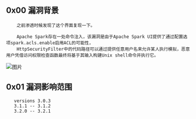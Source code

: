 ## 0x00 漏洞背景

        之前渗透时候发现了这个界面复现一下。
        
        Apache Spark存在一处命令注入，该漏洞是由于Apache Spark UI提供了通过配置选项spark.acls.enable启用ACL的可能性，
        HttpSecurityFilter中的代码路径可以通过提供任意用户名来允许某人执行模拟，恶意用户凭借访问权限检查函数最终将基于其输入构建Unix shell命令并执行它。
        
        
![图片](https://user-images.githubusercontent.com/118274389/230276100-cd56142e-4427-4da9-b425-fe1711cded27.png)

## 0x01 漏洞影响范围

       versions 3.0.3
       3.1.1 -- 3.1.2
       3.2.0 -- 3.2.1
       
       
        
